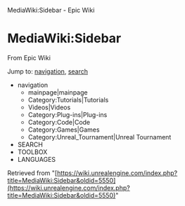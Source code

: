 MediaWiki:Sidebar - Epic Wiki             

MediaWiki:Sidebar
=================

From Epic Wiki

Jump to: [navigation](#mw-navigation), [search](#p-search)

*   navigation
    *   mainpage|mainpage
    *   Category:Tutorials|Tutorials
    *   Videos|Videos
    *   Category:Plug-ins|Plug-ins
    *   Category:Code|Code
    *   Category:Games|Games
    *   Category:Unreal\_Tournament|Unreal Tournament
*   SEARCH
*   TOOLBOX
*   LANGUAGES

Retrieved from "[https://wiki.unrealengine.com/index.php?title=MediaWiki:Sidebar&oldid=5550](https://wiki.unrealengine.com/index.php?title=MediaWiki:Sidebar&oldid=5550)"